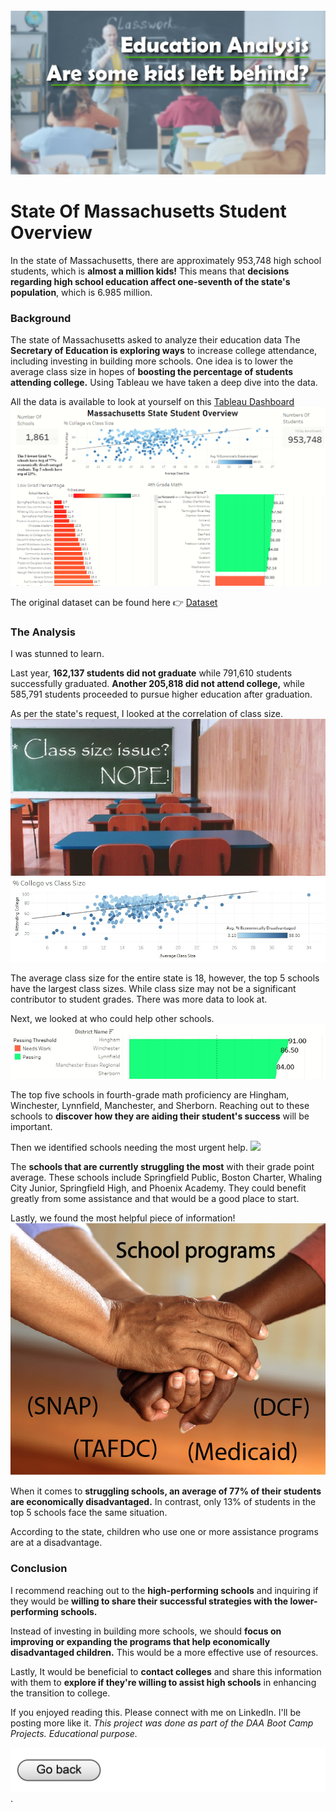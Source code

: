 #### <img src="Education_Visuals/Education project.jpg?raw=true"/>

# State Of Massachusetts Student Overview

In the state of Massachusetts, there are approximately 953,748 high school students, which is **almost a million kids!** This means that **decisions regarding high school education affect one-seventh of the state's population**, which is 6.985 million. 
 
### Background

The state of Massachusetts asked to analyze their education data 
The **Secretary of Education is exploring ways** to increase college attendance, including investing in building more schools. One idea is to lower the average class size in hopes of **boosting the percentage of students attending college.** Using Tableau we have taken a deep dive into the data.

All the data is available to look at yourself on this [Tableau Dashboard](https://public.tableau.com/app/profile/trevor.maxwell4413/viz/TheEducationProject-MassachusettsSchoolProject/Dashboard1?publish=yes)
<img src="Education_Visuals/Student overview.png?raw=true"/>

The original dataset can be found here 👉 [Dataset](https://github.com/Trevor2Maxwell/PortfolioProjects/blob/main/MA_Schools.xlsx)

### The Analysis

I was stunned to learn. 

Last year, **162,137 students did not graduate** while 791,610 students successfully graduated. 
**Another 205,818 did not attend college,** while 585,791 students proceeded to pursue 
higher education after graduation. 

As per the state's request, I looked at the correlation of class size. 
<img src="Education_Visuals/Class size.jpg?raw=true"/>
<img src="Education_Visuals/Class_Size_vs_Grae.jpg?raw=true"/>

The average class size for the entire state is 18, however, the top 5 schools have the largest class sizes. While class size may not be a significant contributor to student grades. There was more data to look at. 

Next, we looked at who could help other schools.
<img src="Education_Visuals/Math top 5.jpg?raw=true"/>

The top five schools in fourth-grade math proficiency are Hingham, Winchester, Lynnfield, Manchester, and Sherborn. Reaching out to these schools to **discover how they are aiding their student's success** will be important.

Then we identified schools needing the most urgent help.
<img src="Education_Visuals/Grad.png.png?raw=true"/>

The **schools that are currently struggling the most** with their grade point average. These schools include Springfield Public, Boston Charter, Whaling City Junior, Springfield High, and Phoenix Academy. They could benefit greatly from some assistance and that would be a good place to start. 

Lastly, we found the most helpful piece of information!
<img src="Education_Visuals/School programs.jpg?raw=true"/>

When it comes to **struggling schools, an average of 77% of their students are economically disadvantaged.** In contrast, only 13% of students in the top 5 schools face the same situation. 

According to the state, children who use one or more assistance programs are at a disadvantage. 

### Conclusion 

I recommend reaching out to the **high-performing schools** and inquiring if they would be **willing to share their successful strategies with the lower-performing schools.** 

Instead of investing in building more schools, we should **focus on improving or expanding the programs that help economically disadvantaged children.** This would be a more effective use of resources.

Lastly, It would be beneficial to **contact colleges** and share this information with them to **explore if they're willing to assist high schools** in enhancing the transition to college.  


  
If you enjoyed reading this. Please connect with me on LinkedIn. I'll be posting more like it.
*This project was done as part of the DAA Boot Camp Projects. Educational purpose.*


[<img src="images/Button.jpg?raw=true"/>](/index.md).
